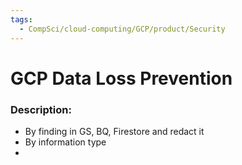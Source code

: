 ```yaml
---
tags:
  - CompSci/cloud-computing/GCP/product/Security
---
```

# GCP Data Loss Prevention
### Description:
- By finding in GS, BQ, Firestore and redact it
- By information type
- 
